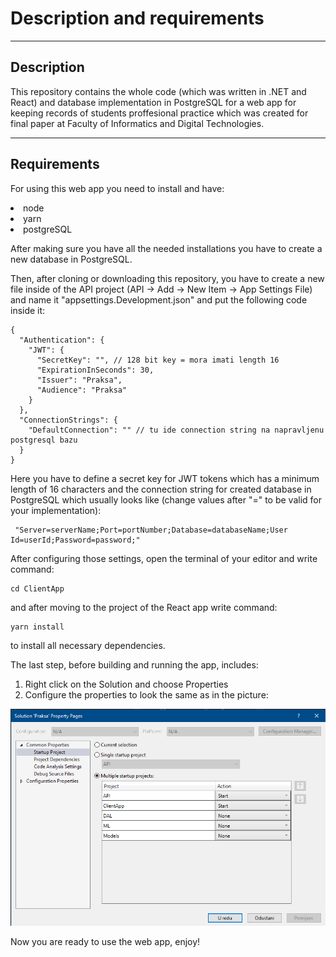 # Description and requirements
---
## Description
This repository contains the whole code (which was written in .NET and React) and database implementation in PostgreSQL for a web app for keeping records of students proffesional practice which was created for final paper at Faculty of Informatics and Digital Technologies.

---

## Requirements

For using this web app you need to install and have:
<li> node
<li> yarn
<li> postgreSQL 

After making sure you have all the needed installations you have to create a new database in PostgreSQL.

Then, after cloning or downloading this repository, you have to create a new file inside of the API project (API -> Add -> New Item -> App Settings File) and name it "appsettings.Development.json" and put the following code inside it:
```
{
  "Authentication": {
    "JWT": {
      "SecretKey": "", // 128 bit key = mora imati length 16
      "ExpirationInSeconds": 30,
      "Issuer": "Praksa",
      "Audience": "Praksa"
    }
  },
  "ConnectionStrings": {
    "DefaultConnection": "" // tu ide connection string na napravljenu postgresql bazu
  }
}
```

Here you have to define a secret key for JWT tokens which has a minimum length of 16 characters and the connection string for created database in PostgreSQL which usually looks like (change values after "=" to be valid for your implementation):
```
 "Server=serverName;Port=portNumber;Database=databaseName;User Id=userId;Password=password;"
```

After configuring those settings, open the terminal of your editor and write command:
```
cd ClientApp
```
and after moving to the project of the React app write command:
```
yarn install
```
to install all necessary dependencies.

The last step, before building and running the app, includes:
1. Right click on the Solution and choose Properties
2. Configure the properties to look the same as in the picture:

![Properties Image](Properties.png)

Now you are ready to use the web app, enjoy!
